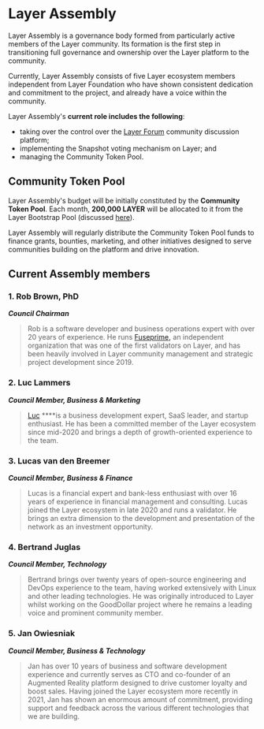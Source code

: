 # Layer Assembly

Layer Assembly is a governance body formed from particularly active members of the Layer community. Its formation is the first step in transitioning full governance and ownership over the Layer platform to the community.  

Currently, Layer Assembly consists of five Layer ecosystem members independent from Layer Foundation who have shown consistent dedication and commitment to the project, and already have a voice within the community.

Layer Assembly's **current role includes the following**: 

* taking over the control over the [Layer Forum](https://forum.layerscan.org/) community discussion platform;
* implementing the Snapshot voting mechanism on Layer; and
* managing the Community Token Pool.

## Community Token Pool

Layer Assembly's budget will be initially constituted by the **Community Token Pool**. Each month, **200,000 LAYER** will be allocated to it from the Layer Bootstrap Pool \(discussed [here](https://docs.layerscan.org/general/fuse-token/fuse-supply-and-current-distribution)\).

Layer Assembly will regularly distribute the Community Token Pool funds to finance grants, bounties, marketing, and other initiatives designed to serve communities building on the platform and drive innovation.  

## Current Assembly members

### **1. Rob Brown, PhD** <a id="b624"></a>

_**Council Chairman**_

> Rob is a software developer and business operations expert with over 20 years of experience. He runs [Fuseprime](https://fuseprime.com/)**,** an independent organization that was one of the first validators on Layer, and has been heavily involved in Layer community management and strategic project development since 2019.

### **2. Luc Lammers** <a id="1b91"></a>

_**Council Member, Business & Marketing**_

> [Luc](https://www.luclammers.com/) ****is a business development expert, SaaS leader, and startup enthusiast. He has been a committed member of the Layer ecosystem since mid-2020 and brings a depth of growth-oriented experience to the team.

### **3. Lucas van den Breemer** <a id="2105"></a>

_**Council Member, Business & Finance**_

> Lucas is a financial expert and bank-less enthusiast with over 16 years of experience in financial management and consulting. Lucas joined the Layer ecosystem in late 2020 and runs a validator. He brings an extra dimension to the development and presentation of the network as an investment opportunity.

### **4. Bertrand Juglas** <a id="41a8"></a>

_**Council Member, Technology**_

> Bertrand brings over twenty years of open-source engineering and DevOps experience to the team, having worked extensively with Linux and other leading technologies. He was originally introduced to Layer whilst working on the GoodDollar project where he remains a leading voice and prominent community member.

### **5. Jan Owiesniak** <a id="bce2"></a>

_**Council Member, Business & Technology**_

> Jan has over 10 years of business and software development experience and currently serves as CTO and co-founder of an Augmented Reality platform designed to drive customer loyalty and boost sales. Having joined the Layer ecosystem more recently in 2021, Jan has shown an enormous amount of commitment, providing support and feedback across the various different technologies that we are building.

